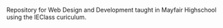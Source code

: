 Repository for Web Design and Development taught in Mayfair Highschool using the IEClass curiculum.
